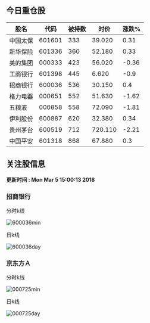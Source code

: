 
## 今日重仓股 

|股名|代码|被持数|时价|涨跌%|
|---|---|---|---|---|
|中国太保|601601|333|39.020|0.31|
|新华保险|601336|360|52.180|0.33|
|美的集团|000333|423|56.020|-0.36|
|工商银行|601398|445|6.620|-0.9|
|招商银行|600036|536|30.150|0.4|
|格力电器|000651|552|51.630|-1.62|
|五粮液|000858|558|72.090|-1.81|
|伊利股份|600887|620|32.380|0.34|
|贵州茅台|600519|712|720.110|-2.21|
|中国平安|601318|868|67.880|0.3|

## 关注股信息
**更新时间 : Mon Mar  5 15:00:13 2018**
### 招商银行 
分时k线

![600036min](http://image.sinajs.cn/newchart/min/n/sh600036.gif)

日k线

![600036day](http://image.sinajs.cn/newchart/daily/n/sh600036.gif)

### 京东方Ａ 
分时k线

![000725min](http://image.sinajs.cn/newchart/min/n/sz000725.gif)

日k线

![000725day](http://image.sinajs.cn/newchart/daily/n/sz000725.gif)
